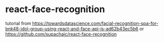 # react-face-recognition

tutorial from https://towardsdatascience.com/facial-recognition-spa-for-bnk48-idol-group-using-react-and-face-api-js-ad62b43ec5b6
or
https://github.com/supachaic/react-face-recognition
